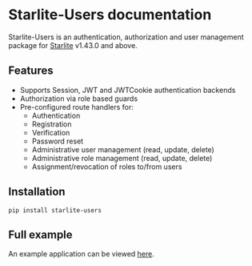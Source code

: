 # Starlite-Users documentation

Starlite-Users is an authentication, authorization and user management package for [Starlite](https://github.com/starlite-api/starlite) v1.43.0 and above.

## Features

* Supports Session, JWT and JWTCookie authentication backends
* Authorization via role based guards
* Pre-configured route handlers for:
  * Authentication
  * Registration
  * Verification
  * Password reset
  * Administrative user management (read, update, delete)
  * Administrative role management (read, update, delete)
  * Assignment/revocation of roles to/from users

## Installation

`pip install starlite-users`

## Full example

An example application can be viewed [here](https://github.com/LonelyVikingMichael/starlite-users/blob/main/examples/basic.py).
